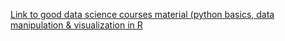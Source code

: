 [Link to good data science courses material (python basics, data manipulation & visualization in R](https://drive.switch.ch/index.php/s/a3zPa0vehJO2JRl)
